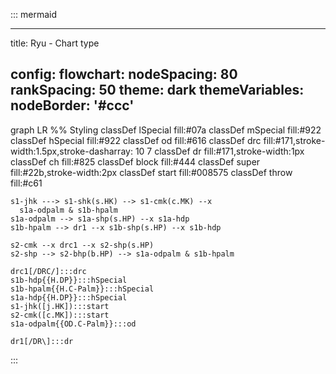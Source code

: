 ::: mermaid

---

title: Ryu - Chart type

config:
  flowchart:
    nodeSpacing: 80
    rankSpacing: 50
  theme: dark
  themeVariables:
    nodeBorder: '#ccc'
---

graph LR
  %% Styling
  classDef lSpecial fill:#07a
  classDef mSpecial fill:#922
  classDef hSpecial fill:#922
  classDef od fill:#616
  classDef drc fill:#171,stroke-width:1.5px,stroke-dasharray: 10 7
  classDef dr fill:#171,stroke-width:1px
  classDef ch fill:#825
  classDef block fill:#444
  classDef super fill:#22b,stroke-width:2px
  classDef start fill:#008575
  classDef throw fill:#c61

    s1-jhk ---> s1-shk(s.HK) --> s1-cmk(c.MK) --x
      s1a-odpalm & s1b-hpalm
    s1a-odpalm --> s1a-shp(s.HP) --x s1a-hdp
    s1b-hpalm --> dr1 --x s1b-shp(s.HP) --x s1b-hdp

    s2-cmk --x drc1 --x s2-shp(s.HP)
    s2-shp --> s2-bhp(b.HP) --> s1a-odpalm & s1b-hpalm

    drc1[/DRC/]:::drc
    s1b-hdp{{H.DP}}:::hSpecial
    s1b-hpalm{{H.C-Palm}}:::hSpecial
    s1a-hdp{{H.DP}}:::hSpecial
    s1-jhk([j.HK]):::start
    s2-cmk([c.MK]):::start
    s1a-odpalm{{OD.C-Palm}}:::od

    dr1[/DR\]:::dr
:::
